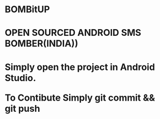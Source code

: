  # BOMBitUP
<h1>OPEN SOURCED ANDROID SMS BOMBER(INDIA))<h1>

<p>Simply open the project in Android Studio.</p>
<p>To Contibute Simply git commit && git push</p> 

